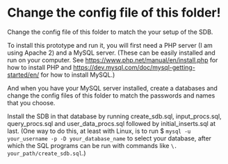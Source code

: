 # Change the config file of this folder!

Change the config file of this folder to match the your setup of the SDB.

To install this prototype and run it, you will first need a PHP server (I am
using Apache 2) and a MySQL server. (These can be easily installed and run on
your computer. See https://www.php.net/manual/en/install.php for how to install
PHP and https://dev.mysql.com/doc/mysql-getting-started/en/ for how to install
MySQL.)

And when you have your MySQL server installed, create a databases and change
the config files of this folder
to match the passwords and names that you choose.

Install the SDB in that database by running create_sdb.sql, input_procs.sql,
query_procs.sql and user_data_procs.sql followed by initial_inserts.sql at last.
(One way to do this, at least with Linux, is to run
$ `mysql -u your_username -p -D your_database_name`
to select your database, after which the SQL programs can be run with commands
like `\. your_path/create_sdb.sql`.)
